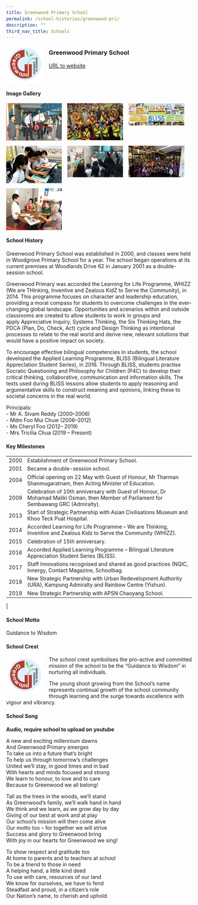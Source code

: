 ```yaml
---
title: Greenwood Primary School
permalink: /school-histories/greenwood-pri/
description: ""
third_nav_title: Schools
---
```

<img src="/images/greenwoodpri1.png" style="width:20%;margin-right:15px;" align = "left">

### **Greenwood Primary School**
[URL to website](https://www.greenwoodpri.moe.edu.sg/)

<br clear="left">

#### **Image Gallery**

<p><a href="https://staging.d1yxymztqoj7qn.amplifyapp.com/images/greenwoodpri2.jpg">  
<img src="/images/greenwoodpri2.jpg" style="width:30%;margin-right:15px;" align = "left">
</a></p>

<p><a href="https://staging.d1yxymztqoj7qn.amplifyapp.com/images/greenwoodpri3.jpg">  
<img src="/images/greenwoodpri3.jpg" style="width:30%;margin-right:15px;" align = "left">
</a></p>

<p><a href="https://staging.d1yxymztqoj7qn.amplifyapp.com/images/greenwoodpri4.jpg">  
<img src="/images/greenwoodpri4.jpg" style="width:30%;margin-right:15px;" align = "left">
</a></p>

<p><a href="https://staging.d1yxymztqoj7qn.amplifyapp.com/images/greenwoodpri5.jpg">  
<img src="/images/greenwoodpri5.jpg" style="width:30%;margin-right:15px;" align = "left">
</a></p>

<br clear="left">

<p><a href="https://staging.d1yxymztqoj7qn.amplifyapp.com/images/greenwoodpri6.jpg">  
<img src="/images/greenwoodpri6.jpg" style="width:30%;margin-right:15px;" align = "left">
</a></p>

<p><a href="https://staging.d1yxymztqoj7qn.amplifyapp.com/images/greenwoodpri7.jpg">  
<img src="/images/greenwoodpri7.jpg" style="width:30%;margin-right:15px;" align = "left">
</a></p>

<p><a href="https://staging.d1yxymztqoj7qn.amplifyapp.com/images/greenwoodpri8.jpg">  
<img src="/images/greenwoodpri8.jpg" style="width:30%;margin-right:15px;" align = "left">
</a></p>

<br clear="left">

<p><a href="https://staging.d1yxymztqoj7qn.amplifyapp.com/images/greenwoodpri9.jpg">  
<img src="/images/greenwoodpri9.jpg" style="width:30%;margin-right:15px;" align = "left">
</a></p>

<br clear="left">

#### **School History**
Greenwood Primary School was established in 2000, and classes were held in Woodgrove Primary School for a year. The school began operations at its current premises at Woodlands Drive 62 in January 2001 as a double-session school.

Greenwood Primary was accorded the Learning for Life Programme, WHIZZ (We are THinking, Inventive and Zealous KidZ to Serve the Community), in 2014. This programme focuses on character and leadership education, providing a moral compass for students to overcome challenges in the ever-changing global landscape. Opportunities and scenarios within and outside classrooms are created to allow students to work in groups and apply Appreciative Inquiry, Systems Thinking, the Six Thinking Hats, the PDCA (Plan, Do, Check, Act) cycle and Design Thinking as intentional processes to relate to the real world and derive new, relevant solutions that would have a positive impact on society.

To encourage effective bilingual competencies in students, the school developed the Applied Learning Programme, BLISS (Bilingual Literature ApprecIation Student Series), in 2016. Through BLISS, students practise Socratic Questioning and Philosophy for Children (P4C) to develop their critical thinking, collaborative, communication and information skills. The texts used during BLISS lessons allow students to apply reasoning and argumentative skills to construct meaning and opinions, linking these to societal concerns in the real world.

Principals:<br>
\- Mr A. Sivam Reddy (2000–2006)<br>
\- Mdm Foo Mui Chuw (2006–2012)<br>
\- Ms Cheryl Foo (2012– 2019)<br>
\- Mrs Tricilia Chua (2019 – Present)

#### **Key Milestones**

|  |  |
|:---:|---|
| 2000 | Establishment of Greenwood Primary School. |
| 2001 | Became a double-session school. |
| 2004 | Official opening on 22 May with Guest of Honour, Mr Tharman Shanmugaratnam, then Acting Minister of Education. |
| 2009 | Celebration of 10th anniversary with Guest of Honour, Dr Mohamad Maliki Osman, then Member of Parliament for Sembawang GRC (Admiralty). |
| 2013 | Start of Strategic Partnership with Asian Civilisations Museum and Khoo Teck Puat Hospital. |
| 2014 | Accorded Learning for Life Programme – We are Thinking, Inventive and Zealous Kidz to Serve the Community (WHIZZ). |
| 2015 | Celebration of 15th anniversary. |
| 2016 | Accorded Applied Learning Programme – Bilingual Literature Appreciation Student Series (BLISS). |
| 2017 | Staff Innovations recognised and shared as good practices (NQIC, Innergy, Contact Magazine, Schoolbag. |
| 2018 | New Strategic Partnership with Urban Redevelopment Authority (URA), Kampung Admiralty and Rainbow Centre (Yishun). |
| 2019 | New Strategic Partnership with APSN Chaoyang School. |
|

#### **School Motto**
Guidance to Wisdom

#### **School Crest**
<img src="/images/greenwoodpri1.png" style="width:20%;margin-right:15px;" align = "left">

The school crest symbolises the pro-active and committed mission of the school to be the “Guidance to Wisdom” in nurturing all individuals.

The young shoot growing from the School’s name represents continual growth of the school community through learning and the surge towards excellence with vigour and vibrancy.

#### **School Song**
**Audio, require school to upload on youtube**

A new and exciting millennium dawns<br>
And Greenwood Primary emerges<br>
To take us into a future that’s bright<br>
To help us through tomorrow’s challenges<br>
United we’ll stay, in good times and in bad<br>
With hearts and minds focused and strong<br>
We learn to honour, to love and to care<br>
Because to Greenwood we all belong!

Tall as the trees in the woods, we’ll stand<br>
As Greenwood’s family, we’ll walk hand in hand<br>
We think and we learn, as we grow day by day<br>
Giving of our best at work and at play<br>
Our school’s mission will then come alive<br>
Our motto too – for together we will strive<br>
Success and glory to Greenwood bring<br>
With joy in our hearts for Greenwood we sing!

To show respect and gratitude too<br>
At home to parents and to teachers at school<br>
To be a friend to those in need<br>
A helping hand, a little kind deed<br>
To use with care, resources of our land<br>
We know for ourselves, we have to fend<br>
Steadfast and proud, in a citizen’s role<br>
Our Nation’s name, to cherish and uphold.